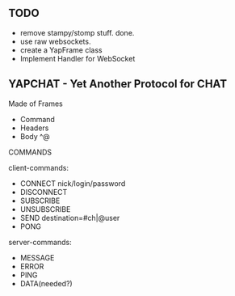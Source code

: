 TODO
----

* remove stampy/stomp stuff. done.
* use raw websockets.
* create a YapFrame class
* Implement Handler for WebSocket

YAPCHAT - Yet Another Protocol for CHAT
---

Made of Frames

- Command
- Headers
- Body ^@

COMMANDS

client-commands:
  * CONNECT nick/login/password
  * DISCONNECT
  * SUBSCRIBE
  * UNSUBSCRIBE
  * SEND destination=#ch|@user
  * PONG

server-commands:
  * MESSAGE
  * ERROR
  * PING
  * DATA(needed?)

